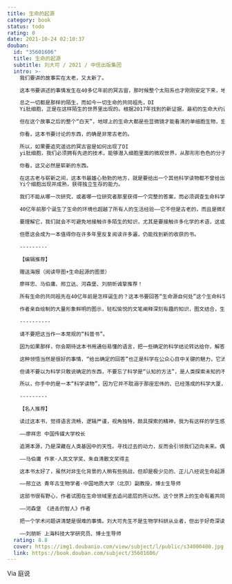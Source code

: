 ```yaml
---
title: 生命的起源
category: book
status: todo
rating: 0
date: 2021-10-24 02:10:37
douban:
  id: "35601606"
  title: 生命的起源
  subtitle: 刘大可 / 2021 / 中信出版集团
  intro: >-
    我们要讲的故事实在太老，又太新了。

    这本书要讲述的事情发生在40多亿年前的冥古宙，那时候整个太阳系也才刚刚安定下来，地球的一天只有9个多小时。月亮距离地球也比今天近得多，在天空中占据的面积足有太阳的9倍大，它正对地球的那一面上还有许多尚未冷却的岩浆海，焕发着暗红色的光，如同一只愤怒的眼睛。地壳还带着凝固时的余温，活跃的地质运动此起彼伏，到处都是裸露的岩石。大气中的降水汇集成了年轻的海洋，海水是弱酸性的，与今天的成分相当不同。

    总之一切都是那样的陌生，而如今一切生命的共同祖先，DI
    Yi批细胞，正是在这样陌生的世界里出现的。根据2017年找到的新证据，最初的生命大约诞生在42.8亿年前到37.7亿年前的深海热液喷口，而地球是在45.4亿年前形成的。如果沿用那个经典的类比，把地球的历史浓缩成24小时，那么，这本书讲的就是凌晨3点钟之前的事情。

    但在这个故事之后的整个“白天”，地球上的生命大都是些显微镜才能看清的单细胞生物，宏观的动物直到6亿年前才渐渐繁荣起来，那已经相当于晚上八九点的光景了。至于被无数科学读物津津乐道的“进化奇观”，更是集中在现存的动植物身上，那些独特的性状通常只有区区几百万年，甚至几十万年的历史，都是那浓缩的24小时里最后几分钟的事情。

    你看，这本书要讨论的东西，的确是非常古老的。

    所以，如果要追究遥远的冥古宙是如何出现了DI
    yi批细胞，我们必须拥有先进的技术，能够潜入细胞里面的微观世界，从那形形色色的分子与反应中探寻起源的蛛丝马迹。因此，你会在这本书里看到生命科学在最近60年中取得的许多成果，尤其是最近20年来的突破，其中的大部分还没来得及与公众“见面”。

    你看，这又必然是崭新的东西。

    在这古老与崭新之间，这本书最雄心勃勃的地方，就是要给出一个其他科学读物都不曾给出的完整回答，这个回答不再是面对海洋与星空的浪漫畅想，而要从无机世界的二氧化碳和氢气开始，一步一步地讨论活跃的有机物要如何产生，遗传基因和新陈代谢要如何建立，直到DI
    Yi个细胞出现并成熟，获得独立生存的能力。

    我们不能从哪一次研究，或者哪一位研究者那里获得一个完整的答案，而必须调查生命科学的众多领域，搜集不同研究者对每个子问题的回答，再设法像拼拼图一样，把这些局部的回答组织成一个完整的回答。

    40亿年前那个诞生了生命的环境也超越了所有人的生活经验——它不但是古老的，而且是微观的。那是一个万有引力可以忽略不计，分子间的电磁作用却强大得不可抗拒，物质的运动充满了随机性，在不可测量的瞬间里飘忽闪现的诡异世界。

    要理解它，我们就会不可避免地接触许多陌生的知识，尤其是要接触许多化学的术语，这或许会让有些读者感到厌烦与抵触，但这是根本不可能避免的：我们已知的一切生命都是化学反应的集合，要了解它的起源却不想接触化学，这与修建空中楼阁是同一种不可能的贪婪。

    但愿这会成为一本值得你在许多年里反复阅读许多遍，仍能找到新的收获的书。

    ---------

    【编辑推荐】

    赠送海报（阅读导图+生命起源的图景）

    廖祥忠、马伯庸、邢立达、河森堡、刘朋昕诚挚推荐！

    所有生命的共同祖先在40亿年前是怎样诞生的？这本书要回答“生命源自何处”这个生命科学的根本问题。在中文读物中，你再难找到把这个问题讨论得更全面的。

    作者亲自绘制的大量形象鲜明的图示，轻松愉悦的文笔阐释深刻有趣的知识，图文结合，生动有趣。

    ----------

    请不要把这当作一本常规的“科普书”。

    因为如果那样，你会期待这本书用通俗易懂的语言，把一些确定的科学结论转达给你，解答一些你想不通的问题，让你明白“背后的规律原来是这样的”，得到一种豁然开朗的领悟感。

    这种领悟当然是很好的事情，“给出确定的回答”也正是科学在公众心目中关键的魅力，它消除了许多的惶惑，让人油然而生一种掌握本质的自信，这种自信也是我们迫切需要的精神。

    但请不要以为科学只敢说确定的东西，不要忘了科学是“认知的方法”，是人类探索未知的不可替代的工具，科学更加引人入胜的地方在于它抵达了怎样一处从来没有企及的秘境，在那里邂逅了怎样光怪陆离的现象，收获了怎样新奇的知识。我们在课本上，在科普作品里看到的那些“确定”的知识，都是科学远征归来，陈列在展厅里的标本，如果以为这些静止的标本就是科学的全部，那就未免错过了太多的风景与奇遇。

    所以，你手中的是一本“科学读物”，因为它并不耽溺于那座宏伟的、已经落成的科学大厦，它想要大着胆子，带你去看看科学在人类的认知边界上，在探索“生命起源”的道路中，我们已经发现了什么，正在做什么。它并不畏惧科学那尚不明确的一面，乐于给你引荐纷纭的假说。它要提醒你，科学从来不是唯唯诺诺，只负责“正确”的东西，即便对于那些尚无定论的未知问题，科学的回答也总比其他的回答更深刻、更扎实、更可信。

    ---------

    【名人推荐】

    读过这本书，觉得语言流畅，逻辑严谨，视角独特，颇具探索的精神，我为有这样的学生感到欣慰，更对这本书背后，那些科学前沿的智者由衷的钦佩。

    ——廖祥忠 中国传媒大学校长

    追溯本源，乃是深藏在人类基因中的天性。寻找过去的动力，反而会引领我们迈向未来。偶开天眼觑红尘，方知身是眼中人。这本书就像偶开的天眼，我们从中看到的，是自己从烟灰走向智慧的奇妙历程。

    ——马伯庸 作家·人民文学奖、朱自清散文奖得主

    这本书太好了，虽然对非生化背景的人稍有些挑战，但却是极少见的、正儿八经说生命起源的、逻辑清晰的书。而且因为是国人所写，在很多细节处，没有引进版那层戳不破的窗户纸。我会向我所有的学生，所有对大自然，对生物学感兴趣的朋友推荐这本书，从一顶原始的烟囱，到自私的RNA，再到我们为什么放弃永生。一场知识盛宴，一幅万物浮世绘，我真是太喜欢这本书了。

    ——邢立达 青年古生物学者·中国地质大学（北京）副教授，博士生导师

    这部书很有野心，作者试图在生命领域里去追问底层的所以然。这个世界上的生命有着共同的源头，所以生物之间的互动，抽象上看，就好像是那个原初的生命与自己相处的方式，这一切是如何开始的？这就是本书想要回答的问题。

    ——河森堡 《进击的智人》作者

    把一个学术问题讲清楚是很难的事情。刘大可先生不是生物学科研从业者，但出于好奇深读文献，多方求问，把生命起源这个很宏大的科学问题搞清楚，已经相当难得。他愿意把弄懂的事情写下来，花心思作图，这就更难得了。

    ——刘朋昕 上海科技大学研究员、博士生导师
  rating: 8.8
  cover: https://img1.doubanio.com/view/subject/l/public/s34000400.jpg
  link: https://book.douban.com/subject/35601606/
---
```


 Via 庭说
